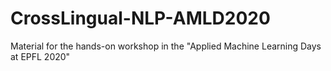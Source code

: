 # CrossLingual-NLP-AMLD2020
Material for the hands-on workshop in the "Applied Machine Learning Days at EPFL 2020"
